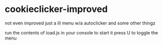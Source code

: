 # cookieclicker-improved
not even improved just a lil menu w/a autoclicker and some other thingz

run the contents of load.js in your console to start it
press U to toggle the menu
